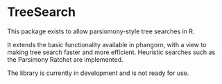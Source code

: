 # TreeSearch
This package exists to allow parsiomony-style tree searches in R.

It extends the basic functionality available in phangorn, with a view to making tree search faster and more efficient.
Heuristic searches such as the Parsimony Ratchet are implemented.

The library is currently in development and is not ready for use.
